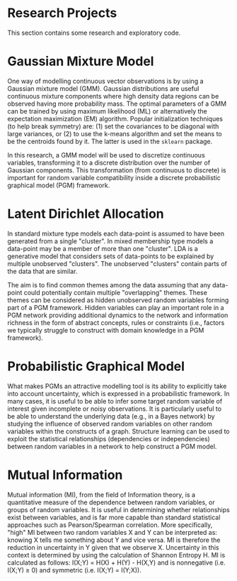 Research Projects
=================

This section contains some research and exploratory code.

Gaussian Mixture Model
======================

One way of modelling continuous vector observations is by using a Gaussian mixture model (GMM). Gaussian distributions are useful continuous mixture components where high density data regions can be observed having more probability mass. The optimal parameters of a GMM can be trained by using maximum likelihood (ML) or alternatively the expectation maximization (EM) algorithm. Popular initialization techniques (to help break symmetry) are: (1) set the covariances to be diagonal with large variances, or (2) to use the k-means algorithm and set the means to be the centroids found by it. The latter is used in the `sklearn` package. 

In this research, a GMM model will be used to discretize continuous variables, transforming it to a discrete distribution over the number of Gaussian components. This transformation (from continuous to discrete) is important for random variable compatibility inside a discrete probabilistic graphical model (PGM) framework.  

Latent Dirichlet Allocation
===========================

In standard mixture type models each data-point is assumed to have been generated from a single "cluster". In mixed membership type models a data-point may be a member of more than one "cluster". LDA is a generative model that considers sets of data-points to be explained by multiple unobserved "clusters". The unobserved "clusters" contain parts of the data that are similar.

The aim is to find common themes among the data assuming that any data-point could potentially contain multiple "overlapping" themes. These themes can be considered as hidden unobserved random variables forming part of a PGM framework. Hidden variables can play an important role in a PGM network providing additional dynamics to the network and information richness in the form of abstract concepts, rules or constraints (i.e., factors we typically struggle to construct with domain knowledge in a PGM framework).

Probabilistic Graphical Model
=============================

What makes PGMs an attractive modelling tool is its ability to explicitly take into account uncertainty, which is expressed in a probabilistic framework. In many cases, it is useful to be able to infer some target random variable of interest given incomplete or noisy observations. It is particularly useful to be able to understand the underlying data (e.g., in a Bayes network) by studying the influence of observed random variables on other random variables within the constructs of a graph. Structure learning can be used to exploit the statistical relationships (dependencies or independencies) between random variables in a network to help construct a PGM model.

Mutual Information
==================

Mutual information (MI), from the field of Information theory, is a quantitative measure of the dependence between random variables, or groups of random variables. It is useful in determining whether relationships exist between variables, and is far more capable than standard statistical approaches such as Pearson/Spearman correlation. More specifically, "high" MI between two random variables X and Y can be interpreted as: knowing X tells me something about Y and vice versa. MI is therefore the reduction in uncertainty in Y given that we observe X. Uncertainty in this context is determined by using the calculation of Shannon Entropy H. MI is calculated as follows: I(X;Y) = H(X) + H(Y) - H(X,Y) and is nonnegative (i.e. I(X;Y) ≥ 0) and symmetric (i.e. I(X;Y) = I(Y;X)).